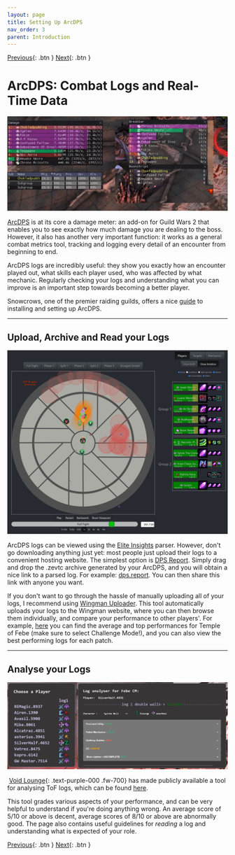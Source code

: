 ```yaml
---
layout: page
title: Setting Up ArcDPS
nav_order: 3
parent: Introduction
---
```


[Previous](getting-started.html){: .btn } [Next](first-runs.html){: .btn }

# ArcDPS: Combat Logs and Real-Time Data

![ArcDPS In-game screenshots](../images/introduction/arcdps.webp)

[ArcDPS] is at its core a damage meter: an add-on for Guild Wars 2 that enables you to see exactly how much damage you are dealing to the boss. However, it also has another very important function: it works as a general combat metrics tool, tracking and logging every detail of an encounter from beginning to end.

ArcDPS logs are incredibly useful: they show you exactly how an encounter played out, what skills each player used, who was affected by what mechanic. Regularly checking your logs and understanding what you can improve is an important step towards becoming a better player.

Snowcrows, one of the premier raiding guilds, offers a nice [guide](https://snowcrows.com/guides/getting-started/arc-dps) to installing and setting up ArcDPS.

---

## Upload, Archive and Read your Logs

![Example Elite Insights image](../images/introduction/ei_image.webp)

ArcDPS logs can be viewed using the [Elite Insights] parser. However, don't go downloading anything just yet: most people just upload their logs to a convenient hosting website. The simplest option is [DPS Report](https://dps.report/). Simply drag and drop the .zevtc archive generated by your ArcDPS, and you will obtain a nice link to a parsed log. For example: [dps.report](https://dps.report/w7qK-20240401-230033_cerus). You can then share this link with anyone you want.

If you don't want to go through the hassle of manually uploading all of your logs, I recommend using [Wingman Uploader](https://gw2wingman.nevermindcreations.de/uploader). This tool automatically uploads your logs to the Wingman website, where you can then browse them individually, and compare your performance to other players'. For example, [here](https://gw2wingman.nevermindcreations.de/cerus) you can find the average and top performances for Temple of Febe (make sure to select Challenge Mode!), and you can also view the best performing logs for each patch.

---

## Analyse your Logs

![Example Analyzer image](../images/introduction/log_analysis.webp)

<img class="inline vl_icon"> [Void Lounge](https://discord.gg/UXmjTayf){: .text-purple-000 .fw-700} has made publicly available a tool for analysing ToF logs, which can be found [here](https://www.canva.com/design/DAGGnJ1LIB4/HoUWoNJyV-EO01MweQL0Aw/view).

This tool grades various aspects of your performance, and can be very helpful to understand if you're doing anything wrong. An average score of 5/10 or above is decent, average scores of 8/10 or above are abnormally good. The page also contains useful guidelines for _reading_ a log and understanding what is expected of your role.

[Previous](getting-started.html){: .btn } [Next](first-runs.html){: .btn }

[ArcDPS]: https://www.deltaconnected.com/arcdps/
[Elite Insights]: https://github.com/baaron4/GW2-Elite-Insights-Parser